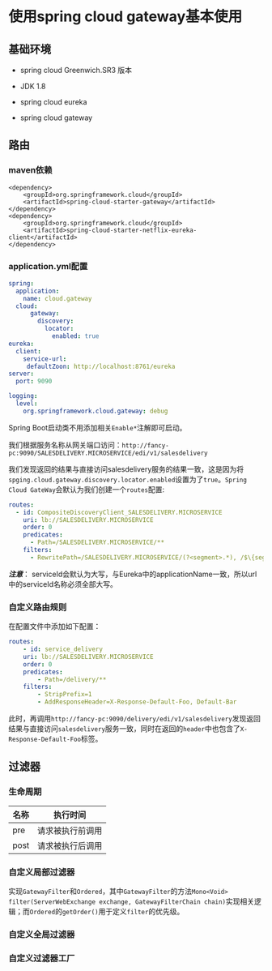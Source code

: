 # 使用spring cloud gateway基本使用

## 基础环境

+ spring cloud Greenwich.SR3 版本

+ JDK 1.8

+ spring cloud eureka

+ spring cloud gateway


## 路由

### maven依赖

```maven
<dependency>
    <groupId>org.springframework.cloud</groupId>
    <artifactId>spring-cloud-starter-gateway</artifactId>
</dependency>
<dependency>
    <groupId>org.springframework.cloud</groupId>
    <artifactId>spring-cloud-starter-netflix-eureka-client</artifactId>
</dependency>
```

### application.yml配置

```yml
spring:
  application:
    name: cloud.gateway
  cloud:
      gateway:
        discovery:
          locator:
            enabled: true
eureka:
  client:
    service-url:
     defaultZoon: http://localhost:8761/eureka
server:
  port: 9090

logging:
  level:
    org.springframework.cloud.gateway: debug
```

Spring Boot启动类不用添加相关`Enable*`注解即可启动。

我们根据服务名称从网关端口访问：`http://fancy-pc:9090/SALESDELIVERY.MICROSERVICE/edi/v1/salesdelivery`

我们发现返回的结果与直接访问salesdelivery服务的结果一致，这是因为将`spging.cloud.gateway.discovery.locator.enabled`设置为了`true`。`Spring Cloud GateWay`会默认为我们创建一个`routes`配置:

```yml
routes:
  - id: CompositeDiscoveryClient_SALESDELIVERY.MICROSERVICE
    uri: lb://SALESDELIVERY.MICROSERVICE
    order: 0
    predicates:
      - Path=/SALESDELIVERY.MICROSERVICE/**
    filters:
      - RewritePath=/SALESDELIVERY.MICROSERVICE/(?<segment>.*), /$\{segment}

```

***注意***： serviceId会默认为大写，与Eureka中的applicationName一致，所以url中的serviceId名称必须全部大写。


### 自定义路由规则

在配置文件中添加如下配置：
```yml
routes:
    - id: service_delivery
    uri: lb://SALESDELIVERY.MICROSERVICE
    order: 0
    predicates:
        - Path=/delivery/**
    filters:
        - StripPrefix=1
        - AddResponseHeader=X-Response-Default-Foo, Default-Bar
```

此时，再调用`http://fancy-pc:9090/delivery/edi/v1/salesdelivery`发现返回结果与直接访问`salesdelivery`服务一致，同时在返回的`header`中也包含了`X-Response-Default-Foo`标签。

## 过滤器

### 生命周期

|名称|执行时间|
|--|---|
|pre|请求被执行前调用|
|post|请求被执行后调用|

### 自定义局部过滤器

实现`GatewayFilter`和`Ordered`，其中`GatewayFilter`的方法`Mono<Void> filter(ServerWebExchange exchange, GatewayFilterChain chain)`实现相关逻辑；而`Ordered`的`getOrder()`用于定义`filter`的优先级。


### 自定义全局过滤器


### 自定义过滤器工厂

